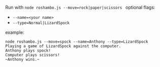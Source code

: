 Run with
`node roshambo.js --move=rock|paper|scissors `
optional flags:
- `--name=<your name>`
- `--type=Normal|LizardSpock`

example:
```
node roshambo.js --move=spock --name=Anthony --type=LizardSpock
Playing a game of LizardSpock against the computer.
Anthony plays spock!
Computer plays scissors!
~Anthony wins.~
```




